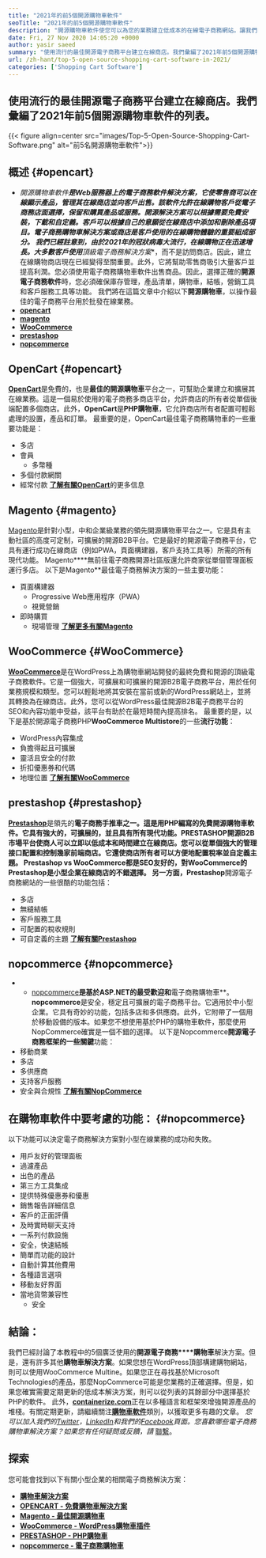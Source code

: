 ```yaml
---
title: "2021年的前5個開源購物車軟件" 
seoTitle: "2021年的前5個開源購物車軟件" 
description: "開源購物車軟件使您可以為您的業務建立低成本的在線電子商務網站。讓我們回顧一下前5個免費軟件購物車。" 
date: Fri, 27 Nov 2020 14:05:20 +0000
author: yasir saeed
summary: "使用流行的最佳開源電子商務平台建立在線商店。我們彙編了2021年前5個開源購物車軟件的列表。" 
url: /zh-hant/top-5-open-source-shopping-cart-software-in-2021/
categories: ['Shopping Cart Software']
---
```


## 使用流行的最佳開源電子商務平台建立在線商店。我們彙編了2021年前5個開源購物車軟件的列表。

{{< figure align=center src="images/Top-5-Open-Source-Shopping-Cart-Software.png" alt="前5名開源購物車軟件">}}


## **概述** {#opencart}
* *開源購物車軟件**是Web服務器上的電子商務軟件解決方案，它使零售商可以在線顯示產品，管理其在線商店並向客戶出售。該軟件允許在線購物客戶從電子商務店面選擇，保留和購買產品或服務。開源解決方案可以根據需要免費安裝，下載和自定義。客戶可以根據自己的意願從在線商店中添加和刪除產品項目。電子商務購物車解決方案或商店是客戶使用的在線購物體驗的重要組成部分。
我們已經註意到，由於2021年的冠狀病毒大流行，在線購物正在迅速增長。大多數客戶使用**頂級電子商務解決方案**，而不是訪問商店。因此，建立在線購物商店現在已經變得至關重要。此外，它將幫助零售商吸引大量客戶並提高利潤。您必須使用電子商務購物車軟件出售商品。因此，選擇正確的**開源電子商務軟件**時，您必須確保庫存管理，產品清單，購物車，結帳，營銷工具和客戶服務工具等功能。
我們將在這篇文章中介紹以下**開源購物車**，以操作最佳的電子商務平台用於批發在線業務。
* [**opencart**][1]
* [**magento**][2]
* [**WooCommerce**][3]
* [**prestashop**][4]
* [**nopcommerce**][5]

## OpenCart   {#opencart}
[**OpenCart**][6]是免費的，也是**最佳的開源購物車**平台之一，可幫助企業建立和擴展其在線業務。這是一個易於使用的電子商務多商店平台，允許商店的所有者從單個後端配置多個商店。此外，**OpenCart**是**PHP購物車**，它允許商店所有者配置可輕鬆處理的設置，產品和訂單。
最重要的是，OpenCart最佳電子商務購物車的一些重要功能是：
* 多店
* 會員
  * 多幣種
* 多個付款網關
* 經常付款
[**了解有關OpenCart**][7]的更多信息

## Magento   {#magento}
[Magento][8]是針對小型，中和企業級業務的領先開源購物車平台之一。它是具有主動社區的高度可定制，可擴展的開源B2B平台。它是最好的開源電子商務平台，它具有運行成功在線商店（例如PWA，頁面構建器，客戶支持工具等）所需的所有現代功能。 Magento****無前往電子商務開源社區版還允許商家從單個管理面板運行多店。
以下是Magento**最佳電子商務解決方案的一些主要功能：
* 頁面構建器
  * Progressive Web應用程序（PWA）
  * 視覺營銷
* 即時購買
  * 現場管理
[**了解更多有關Magento**][8]

## WooCommerce   {#WooCommerce}
[**WooCommerce**][9]是在WordPress上為購物車網站開發的最終免費和開源的頂級電子商務軟件。它是一個強大，可擴展和可擴展的開源B2B電子商務平台，用於任何業務規模和類型。您可以輕鬆地將其安裝在當前或新的WordPress網站上，並將其轉換為在線商店。此外，您可以從WordPress最佳開源B2B電子商務平台的SEO和內容功能中受益，該平台有助於在最短時間內提高排名。
最重要的是，以下是基於開源電子商務PHP**WooCommerce Multistore**的一些**流行功能**：
  * WordPress內容集成
* 負擔得起且可擴展
* 靈活且安全的付款
* 折扣優惠券和代碼
* 地理位置
[**了解有關WooCommerce**][10]

## prestashop   {#prestashop}
[**Prestashop**][11]是領先的**電子商務手推車之一。這是用PHP編寫的免費開源購物車軟件。它具有強大的，可擴展的，並且具有所有現代功能。**PRESTASHOP**開源B2B市場平台使商人可以立即以低成本和時間建立在線商店。您可以從單個強大的管理接口配置和控制幾家前端商店。它還使商店所有者可以方便地配置稅率並自定義主題。 Prestashop vs WooCommerce都是SEO友好的，對WooCommerce的Prestashop是小型企業在線商店的不錯選擇。
另一方面，Prestashop**開源電子商務網站的一些很酷的功能包括：
* 多店
* 無縫結帳
* 客戶服務工具
* 可配置的稅收規則
* 可自定義的主題
[**了解有關Prestashop**][12]

## nopcommerce   {#nopcommerce}
* * [nopcommerce][13]**是基於ASP.NET的最受歡迎和**電子商務購物車**。**nopcommerce**是安全，穩定且可擴展的電子商務平台。它適用於中小型企業。它具有奇妙的功能，包括多店和多供應商。此外，它附帶了一個用於移動設備的版本。如果您不想使用基於PHP的購物車軟件，那麼使用NopCommerce確實是一個不錯的選擇。
以下是Nopcommerce**開源電子商務框架的一些關鍵**功能：
* 移動商業
* 多店
* 多供應商
* 支持客戶服務
* 安全與合規性
[**了解有關NopCommerce**][14]

## **在購物車軟件中要考慮的功能**： {#nopcommerce}
以下功能可以決定電子商務解決方案對小型在線業務的成功和失敗。
* 用戶友好的管理面板
* 過濾產品
* 出色的產品
* 第三方工具集成
* 提供特殊優惠券和優惠
* 銷售報告詳細信息
* 客戶的正面評價
* 及時實時聊天支持
* 一系列付款設施
* 安全，快速結帳
* 簡單而功能的設計
* 自動計算其他費用
* 各種語言選項
* 移動友好界面
* 當地貨幣兼容性
  * 安全

## 結論：
我們已經討論了本教程中的5個廣泛使用的**開源電子商務****購物車**解決方案。但是，還有許多其他**購物車解決方案**。如果您想在WordPress頂部構建購物網站，則可以使用WooCommerce Multine。如果您正在尋找基於Microsoft Technologies的產品，那麼NopCommerce可能是您業務的正確選擇。但是，如果您確實需要定期更新的低成本解決方案，則可以從列表的其餘部分中選擇基於PHP的軟件。
此外，[**containerize.com**][15]正在以多種語言和框架來增強開源產品的堆棧。有關定期更新，請繼續關注[**購物車軟件**][16]類別，以獲取更多有趣的文章。 _您可以加入我們的[Twitter][17]，[LinkedIn][18]和我們的[Facebook][19]頁面。您喜歡哪些電子商務購物車解決方案？如果您有任何疑問或反饋，請_ [聯繫][20]。

## 探索
您可能會找到以下有關小型企業的相關電子商務解決方案：
* [**購物車解決方案**][21]
* [**OPENCART  - 免費購物車解決方案**][22]
* [**Magento  - 最佳開源購物車**][23]
* [**WooCommerce  -  WordPress購物車插件**][24]
* [**PRESTASHOP  -  PHP購物車**][25]
* [**nopcommerce  - 電子商務購物車**][26]

  
[1]: #OpenCart
[2]: #Magento
[3]: #WooCommerce
[4]: #PrestaShop
[5]: #nopCommerce
[6]: https://products.containerize.com/ecommerce/opencart/
[7]: https://www.opencart.com/
[8]: https://magento.com/
[9]: https://products.containerize.com/ecommerce/woocommerce/
[10]: https://woocommerce.com/
[11]: https://products.containerize.com/ecommerce/prestashop/
[12]: https://www.prestashop.com/
[13]: https://products.containerize.com/ecommerce/nopcommerce/
[14]: https://www.nopcommerce.com/
[15]: https://www.containerize.com/
[16]: https://blog.containerize.com/category/shopping-cart-software
[17]: https://twitter.com/containerize_co
[18]: https://www.linkedin.com/company/containerize/
[19]: http://facebook.com/containerize
[20]: mailto:yasir.saeed@aspose.com
[21]: https://products.containerize.com/ecommerce
[22]: https://products.containerize.com/ecommerce/opencart
[23]: https://products.containerize.com/ecommerce/magento
[24]: https://products.containerize.com/ecommerce/woocommerce
[25]: https://products.containerize.com/ecommerce/prestashop
[26]: https://products.containerize.com/ecommerce/nopcommerce
